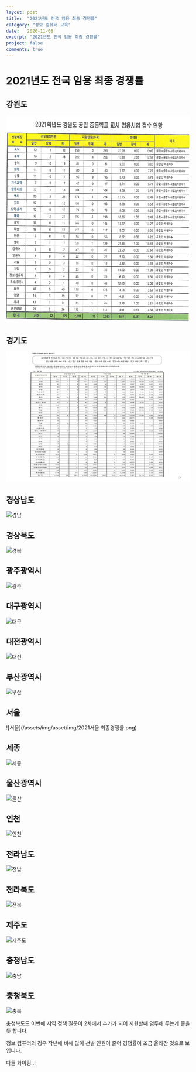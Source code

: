 ```yaml
---
layout: post
title:  "2021년도 전국 임용 최종 경쟁률"
category: "정보 컴퓨터 교육"
date:   2020-11-08
excerpt: "2021년도 전국 임용 최종 경쟁률"
project: false
comments: true
---
```


2021년도 전국 임용 최종 경쟁률
=================================

강원도
-----------
![강원도](/assets/img/2021강원도최종경쟁률.png)

경기도
-----------

![경기도](/assets/img/2021경기도최종경쟁률.png)

경상남도
-----------

![경남](/assets/img/sset/img/2021경남최종경쟁률.png)

경상북도
-----------

![경북](/assets/img/asset/img/2021경북최종경쟁률.png)

광주광역시
-----------

![광주](/assets/img/asset/img/2021광주최종경쟁률.png)

대구광역시
-----------

![대구](/assets/img/asset/img/2021대구최종경쟁률.png)

대전광역시
-----------

![대전](/assets/img/asset/img/2021대전최종경쟁률.png)

부산광역시
-----------

![부산](/assets/img/asset/img/2021부산최종경쟁률.png)

서울
-----------

![서울](/assets/img/asset/img/2021서울 최종경쟁률.png)


세종
-----------

![세종](/assets/img/asset/img/2021세종최종경쟁률.png)


울산광역시
-----------

![울산](/assets/img/asset/img/2021울산최종경쟁률.png)


인천
-----------

![인천](/assets/img/asset/img/2021인천최종경쟁률.png)


전라남도
-----------

![전남](/assets/img/asset/img/2021전남최종경쟁률.png)


전라북도
-----------

![전북](/assets/img/asset/img/2021전북최종경쟁률.png)

제주도
-----------

![제주도](/assets/img/asset/img/2021제주최종경쟁률.png)


충청남도
-----------

![충남](/assets/img/assets/img/2021충남최종경쟁률.png)


충청북도
-----------

![충북](/assets/img/assets/img/2021충북최종경쟁률.png)

충청북도도 이번에 지역 정책 질문이 2차에서 추가가 되어 지원할때 염두해 두는게 좋을듯 합니다.

정보 컴퓨터의 경우 작년에 비해 많이 선발 인원이 줄어 경쟁률이 조금 올라간 것으로 보입니다.

다들 화이팅..!